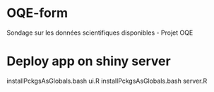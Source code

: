 # OQE-form
Sondage sur les données scientifiques disponibles - Projet OQE

# Deploy app on shiny server

installPckgsAsGlobals.bash ui.R
installPckgsAsGlobals.bash server.R

